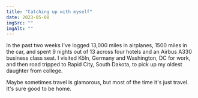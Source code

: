 ```yaml
---
title: "Catching up with myself"
date: 2023-05-08
imgSrc: ""
imgAlt: ""
---
```


In the past two weeks I've logged 13,000 miles in airplanes, 1500 miles in the car, and spent 9 nights out of 13 across four hotels and an Airbus A330 business class seat. I visited Köln, Germany and Washington, DC for work, and then road tripped to Rapid City, South Dakota, to pick up my oldest daughter from college.

Maybe sometimes travel is glamorous, but most of the time it's just travel. It's sure good to be home.

